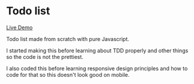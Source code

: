 # Todo list

[Live Demo](https://johnnynava.github.io/todo-list)

Todo list made from scratch with pure Javascript.

I started making this before learning about TDD properly and other things so the code is not the prettiest.

I also coded this before learning responsive design principles and how to code for that so this doesn't look good on mobile.
